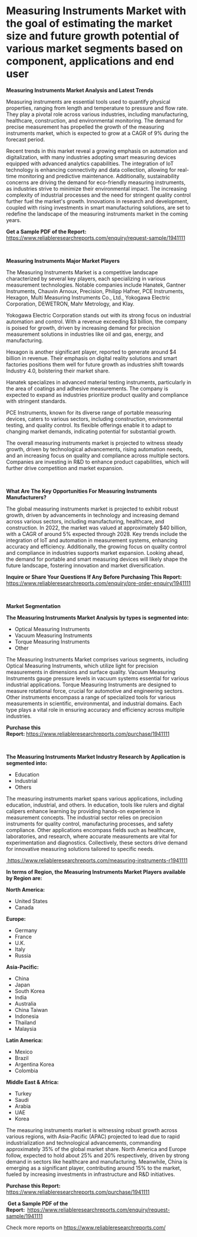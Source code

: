 <p><h1>Measuring Instruments Market with the goal of estimating the market size and future growth potential of various market segments based on component, applications and end user</h1></p><p><strong>Measuring Instruments Market Analysis and Latest Trends</strong></p>
<p><p>Measuring instruments are essential tools used to quantify physical properties, ranging from length and temperature to pressure and flow rate. They play a pivotal role across various industries, including manufacturing, healthcare, construction, and environmental monitoring. The demand for precise measurement has propelled the growth of the measuring instruments market, which is expected to grow at a CAGR of 9% during the forecast period.</p><p>Recent trends in this market reveal a growing emphasis on automation and digitalization, with many industries adopting smart measuring devices equipped with advanced analytics capabilities. The integration of IoT technology is enhancing connectivity and data collection, allowing for real-time monitoring and predictive maintenance. Additionally, sustainability concerns are driving the demand for eco-friendly measuring instruments, as industries strive to minimize their environmental impact. The increasing complexity of industrial processes and the need for stringent quality control further fuel the market's growth. Innovations in research and development, coupled with rising investments in smart manufacturing solutions, are set to redefine the landscape of the measuring instruments market in the coming years.</p></p>
<p><strong>Get a Sample PDF of the Report:&nbsp;</strong> <a href="https://www.reliableresearchreports.com/enquiry/request-sample/1941111?utm_campaign=2487&utm_medium=2&utm_source=Github&utm_content=ia&utm_term=11042025&utm_id=measuring-instruments">https://www.reliableresearchreports.com/enquiry/request-sample/1941111</a></p>
<p>&nbsp;</p>
<p><strong>Measuring Instruments Major Market Players</strong></p>
<p><p>The Measuring Instruments Market is a competitive landscape characterized by several key players, each specializing in various measurement technologies. Notable companies include Hanatek, Gantner Instruments, Chauvin Arnoux, Precision, Philipp Hafner, PCE Instruments, Hexagon, Multi Measuring Instruments Co., Ltd., Yokogawa Electric Corporation, DEWETRON, Mahr Metrology, and Klay.</p><p>Yokogawa Electric Corporation stands out with its strong focus on industrial automation and control. With a revenue exceeding $3 billion, the company is poised for growth, driven by increasing demand for precision measurement solutions in industries like oil and gas, energy, and manufacturing.</p><p>Hexagon is another significant player, reported to generate around $4 billion in revenue. Their emphasis on digital reality solutions and smart factories positions them well for future growth as industries shift towards Industry 4.0, bolstering their market share.</p><p>Hanatek specializes in advanced material testing instruments, particularly in the area of coatings and adhesive measurements. The company is expected to expand as industries prioritize product quality and compliance with stringent standards.</p><p>PCE Instruments, known for its diverse range of portable measuring devices, caters to various sectors, including construction, environmental testing, and quality control. Its flexible offerings enable it to adapt to changing market demands, indicating potential for substantial growth.</p><p>The overall measuring instruments market is projected to witness steady growth, driven by technological advancements, rising automation needs, and an increasing focus on quality and compliance across multiple sectors. Companies are investing in R&D to enhance product capabilities, which will further drive competition and market expansion.</p></p>
<p>&nbsp;</p>
<p><strong>What Are The Key Opportunities For Measuring Instruments Manufacturers?</strong></p>
<p><p>The global measuring instruments market is projected to exhibit robust growth, driven by advancements in technology and increasing demand across various sectors, including manufacturing, healthcare, and construction. In 2022, the market was valued at approximately $40 billion, with a CAGR of around 5% expected through 2028. Key trends include the integration of IoT and automation in measurement systems, enhancing accuracy and efficiency. Additionally, the growing focus on quality control and compliance in industries supports market expansion. Looking ahead, the demand for portable and smart measuring devices will likely shape the future landscape, fostering innovation and market diversification.</p></p>
<p><strong>Inquire or Share Your Questions If Any Before Purchasing This Report:</strong> <a href="https://www.reliableresearchreports.com/enquiry/pre-order-enquiry/1941111?utm_campaign=2487&utm_medium=2&utm_source=Github&utm_content=ia&utm_term=11042025&utm_id=measuring-instruments">https://www.reliableresearchreports.com/enquiry/pre-order-enquiry/1941111</a></p>
<p>&nbsp;</p>
<p><strong>Market Segmentation</strong></p>
<p><strong>The Measuring Instruments Market Analysis by types is segmented into:</strong></p>
<p><ul><li>Optical Measuring Instruments</li><li>Vacuum Measuring Instruments</li><li>Torque Measuring Instruments</li><li>Other</li></ul></p>
<p><p>The Measuring Instruments Market comprises various segments, including Optical Measuring Instruments, which utilize light for precision measurements in dimensions and surface quality. Vacuum Measuring Instruments gauge pressure levels in vacuum systems essential for various industrial applications. Torque Measuring Instruments are designed to measure rotational force, crucial for automotive and engineering sectors. Other instruments encompass a range of specialized tools for various measurements in scientific, environmental, and industrial domains. Each type plays a vital role in ensuring accuracy and efficiency across multiple industries.</p></p>
<p><strong>Purchase this Report:&nbsp;</strong><a href="https://www.reliableresearchreports.com/purchase/1941111?utm_campaign=2487&utm_medium=2&utm_source=Github&utm_content=ia&utm_term=11042025&utm_id=measuring-instruments">https://www.reliableresearchreports.com/purchase/1941111</a></p>
<p>&nbsp;</p>
<p><strong>The Measuring Instruments Market Industry Research by Application is segmented into:</strong></p>
<p><ul><li>Education</li><li>Industrial</li><li>Others</li></ul></p>
<p><p>The measuring instruments market spans various applications, including education, industrial, and others. In education, tools like rulers and digital calipers enhance learning by providing hands-on experience in measurement concepts. The industrial sector relies on precision instruments for quality control, manufacturing processes, and safety compliance. Other applications encompass fields such as healthcare, laboratories, and research, where accurate measurements are vital for experimentation and diagnostics. Collectively, these sectors drive demand for innovative measuring solutions tailored to specific needs.</p></p>
<p><a href="https://www.reliableresearchreports.com/measuring-instruments-r1941111?utm_campaign=2487&utm_medium=2&utm_source=Github&utm_content=ia&utm_term=11042025&utm_id=measuring-instruments">&nbsp;https://www.reliableresearchreports.com/measuring-instruments-r1941111</a></p>
<p><strong>In terms of Region, the Measuring Instruments Market Players available by Region are:</strong></p>
<p>
    <p> <strong> North America: </strong>
        <ul>
            <li>United States</li>
            <li>Canada</li>
        </ul>
        </p> 
    <p> <strong> Europe: </strong>
        <ul>
            <li>Germany</li>
            <li>France</li>
            <li>U.K.</li>
            <li>Italy</li>
            <li>Russia</li>
        </ul>
        </p> 
    <p> <strong> Asia-Pacific: </strong>
        <ul>
            <li>China</li>
            <li>Japan</li>
            <li>South Korea</li>
            <li>India</li>
            <li>Australia</li>
            <li>China Taiwan</li>
            <li>Indonesia</li>
            <li>Thailand</li>
            <li>Malaysia</li>
        </ul>
        </p> 
    <p> <strong> Latin America: </strong>
        <ul>
            <li>Mexico</li>
            <li>Brazil</li>
            <li>Argentina Korea</li>
            <li>Colombia</li>
        </ul>
        </p> 
    <p> <strong> Middle East & Africa: </strong>
        <ul>
            <li>Turkey</li>
            <li>Saudi</li>
            <li>Arabia</li>
            <li>UAE</li>
            <li>Korea</li>
        </ul>
    </p>
    </p>
<p><p>The measuring instruments market is witnessing robust growth across various regions, with Asia-Pacific (APAC) projected to lead due to rapid industrialization and technological advancements, commanding approximately 35% of the global market share. North America and Europe follow, expected to hold about 25% and 20% respectively, driven by strong demand in sectors like healthcare and manufacturing. Meanwhile, China is emerging as a significant player, contributing around 15% to the market, fueled by increasing investments in infrastructure and R&D initiatives.</p></p>
<p><strong>Purchase this Report: </strong><a href="https://www.reliableresearchreports.com/purchase/1941111?utm_campaign=2487&utm_medium=2&utm_source=Github&utm_content=ia&utm_term=11042025&utm_id=measuring-instruments">https://www.reliableresearchreports.com/purchase/1941111</a></p>
<p>&nbsp;<strong>Get a Sample PDF of the Report:&nbsp;&nbsp;</strong><a href="https://www.reliableresearchreports.com/enquiry/request-sample/1941111?utm_campaign=2487&utm_medium=2&utm_source=Github&utm_content=ia&utm_term=11042025&utm_id=measuring-instruments">https://www.reliableresearchreports.com/enquiry/request-sample/1941111</a></p>
<p><strong></strong></p>
<p>Check more reports on <a href="https://www.reliableresearchreports.com/?utm_campaign=2487&utm_medium=2&utm_source=Github&utm_content=ia&utm_term=11042025&utm_id=measuring-instruments">https://www.reliableresearchreports.com/</a></p>